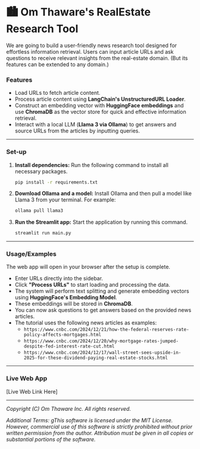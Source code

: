 # 🏙️ **Om Thaware's RealEstate Research Tool**

We are going to build a user-friendly news research tool designed for effortless information retrieval. Users can input article URLs and ask questions to receive relevant insights from the real-estate domain. (But its features can be extended to any domain.)

### Features

  - Load URLs to fetch article content.
  - Process article content using **LangChain's UnstructuredURL Loader**.
  - Construct an embedding vector with **HuggingFace embeddings** and use **ChromaDB** as the vector store for quick and effective information retrieval.
  - Interact with a local LLM (**Llama 3 via Ollama**) to get answers and source URLs from the articles by inputting queries.

-----

### **Set-up**

1.  **Install dependencies:** Run the following command to install all necessary packages.

    ```bash
    pip install -r requirements.txt
    ```

2.  **Download Ollama and a model:** Install Ollama and then pull a model like Llama 3 from your terminal. For example:

    ```bash
    ollama pull llama3
    ```

3.  **Run the Streamlit app:** Start the application by running this command.

    ```bash
    streamlit run main.py
    ```

-----

### **Usage/Examples**

The web app will open in your browser after the setup is complete.

  - Enter URLs directly into the sidebar.
  - Click **"Process URLs"** to start loading and processing the data.
  - The system will perform text splitting and generate embedding vectors using **HuggingFace's Embedding Model**.
  - These embeddings will be stored in **ChromaDB**.
  - You can now ask questions to get answers based on the provided news articles.
  - The tutorial uses the following news articles as examples:
      - `https://www.cnbc.com/2024/12/21/how-the-federal-reserves-rate-policy-affects-mortgages.html`
      - `https://www.cnbc.com/2024/12/20/why-mortgage-rates-jumped-despite-fed-interest-rate-cut.html`
      - `https://www.cnbc.com/2024/12/17/wall-street-sees-upside-in-2025-for-these-dividend-paying-real-estate-stocks.html`

-----

### **Live Web App**

[Live Web Link Here]

-----

*Copyright (C) Om Thaware Inc. All rights reserved.*

*Additional Terms: gThis software is licensed under the MIT License. However, commercial use of this software is strictly prohibited without prior written permission from the author. Attribution must be given in all copies or substantial portions of the software.*